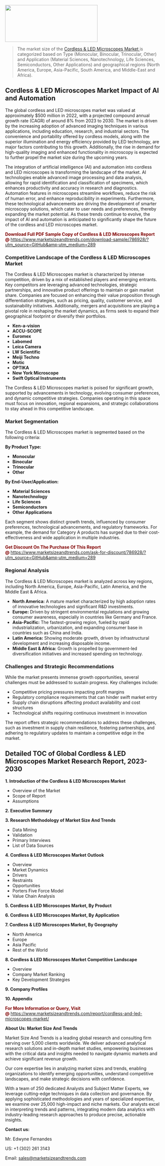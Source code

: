 <img src="https://100x100musica.es/wp-content/uploads/2024/12/Verified-Market-Reports-4-300x120.jpg" alt="" width="300" height="120" class="alignnone size-medium wp-image-100382" /><blockquote><p>The market size of the <a href="https://www.marketsizeandtrends.com/download-sample/786928/?utm_source=GitHub&amp;utm_medium=289" target="_blank">Cordless & LED Microscopes Market </a>is categorized based on Type (Monocular, Binocular, Trinocular, Other) and Application (Material Sciences, Nanotechnology, Life Sciences, Semiconductors, Other Applications) and geographical regions (North America, Europe, Asia-Pacific, South America, and Middle-East and Africa).</p></blockquote><p><h2>Cordless & LED Microscopes Market Impact of AI and Automation</h2><p>The global cordless and LED microscopes market was valued at approximately $500 million in 2022, with a projected compound annual growth rate (CAGR) of around 8% from 2023 to 2030. The market is driven by the increasing adoption of advanced imaging techniques in various applications, including education, research, and industrial sectors. The convenience and portability offered by cordless models, along with the superior illumination and energy efficiency provided by LED technology, are major factors contributing to this growth. Additionally, the rise in demand for high-quality imaging and enhanced functionality in microscopy is expected to further propel the market size during the upcoming years.</p><p>The integration of artificial intelligence (AI) and automation into cordless and LED microscopes is transforming the landscape of the market. AI technologies enable advanced image processing and data analysis, allowing for rapid identification and classification of specimens, which enhances productivity and accuracy in research and diagnostics. Automation features in microscopes streamline workflows, reduce the risk of human error, and enhance reproducibility in experiments. Furthermore, these technological advancements are driving the development of smarter microscopy solutions, which cater to user needs and preferences, thereby expanding the market potential. As these trends continue to evolve, the impact of AI and automation is anticipated to significantly shape the future of the cordless and LED microscopes market.</p></p><p><strong><span style="color: #800000;">Download Full PDF Sample Copy of Cordless & LED Microscopes Report @</span>&nbsp;</strong><a href="https://www.marketsizeandtrends.com/download-sample/786928/?utm_source=GitHub&amp;utm_medium=289">https://www.marketsizeandtrends.com/download-sample/786928/?utm_source=GitHub&amp;utm_medium=289</a></p><h3>Competitive Landscape of the Cordless & LED Microscopes Market</h3><p>The Cordless & LED Microscopes market is characterized by intense competition, driven by a mix of established players and emerging entrants. Key competitors are leveraging advanced technologies, strategic partnerships, and innovative product offerings to maintain or gain market share. Companies are focused on enhancing their value proposition through differentiation strategies, such as pricing, quality, customer service, and sustainability initiatives. Additionally, mergers and acquisitions are playing a pivotal role in reshaping the market dynamics, as firms seek to expand their geographical footprint or diversify their portfolios.</p><p><strong><p><ul><li>Ken-a-vision </li><li> ACCU-SCOPE </li><li> Euromex </li><li> Labomed </li><li> Leica Camera </li><li> LW Scientific </li><li> Meiji Techno </li><li> Motic </li><li> OPTIKA </li><li> New York Microscope </li><li> Swift Optical Instruments</p></li></ul></p></strong></p><p>The Cordless & LED Microscopes market is poised for significant growth, supported by advancements in technology, evolving consumer preferences, and dynamic competitive strategies. Companies operating in this space must focus on innovation, regional expansions, and strategic collaborations to stay ahead in this competitive landscape.</p><h3>Market Segmentation</h3><p>The Cordless & LED Microscopes market is segmented based on the following criteria:</p><p><strong>By Product Type:</strong></p><p><strong><p><ul><li>Monocular </li><li> Binocular </li><li> Trinocular </li><li> Other</p></li></ul></p></strong></p><p><strong>By End-User/Application:</strong></p><p><strong><p><ul><li>Material Sciences </li><li> Nanotechnology </li><li> Life Sciences </li><li> Semiconductors </li><li> Other Applications</p></li></ul></p></strong></p><p>Each segment shows distinct growth trends, influenced by consumer preferences, technological advancements, and regulatory frameworks. For example, the demand for Category A products has surged due to their cost-effectiveness and wide application in multiple industries.</p><p><strong><span style="color: #800000;">Get Discount On The Purchase Of This Report @&nbsp;</span></strong><a href="https://www.marketsizeandtrends.com/ask-for-discount/786928/?utm_source=GitHub&amp;utm_medium=289">https://www.marketsizeandtrends.com/ask-for-discount/786928/?utm_source=GitHub&amp;utm_medium=289</a></p><h3>Regional Analysis</h3><p>The Cordless & LED Microscopes market is analyzed across key regions, including North America, Europe, Asia-Pacific, Latin America, and the Middle East &amp; Africa.</p><ul><li><strong>North America:</strong> A mature market characterized by high adoption rates of innovative technologies and significant R&amp;D investments.</li><li><strong>Europe:</strong> Driven by stringent environmental regulations and growing consumer awareness, especially in countries like Germany and France.</li><li><strong>Asia-Pacific:</strong> The fastest-growing region, fueled by rapid industrialization, urbanization, and expanding consumer base in countries such as China and India.</li><li><strong>Latin America:</strong> Showing moderate growth, driven by infrastructural development and increasing disposable income.</li><li><strong>Middle East &amp; Africa:</strong> Growth is propelled by government-led diversification initiatives and increased spending on technology.</li></ul><h3>Challenges and Strategic Recommendations</h3><p>While the market presents immense growth opportunities, several challenges must be addressed to sustain progress. Key challenges include:</p><ul><li>Competitive pricing pressures impacting profit margins</li><li>Regulatory compliance requirements that can hinder swift market entry</li><li>Supply chain disruptions affecting product availability and cost structures</li><li>Technological shifts requiring continuous investment in innovation</li></ul><p>The report offers strategic recommendations to address these challenges, such as investment in supply chain resilience, fostering partnerships, and adhering to regulatory updates to maintain a competitive edge in the market.</p><h2>Detailed TOC of Global Cordless & LED Microscopes Market Research Report, 2023-2030</h2><p><strong>1. Introduction of the Cordless & LED Microscopes Market</strong></p><ul><li>Overview of the Market</li><li>Scope of Report</li><li>Assumptions&nbsp;</li></ul><p><strong>2. Executive Summary</strong></p><p><strong>3. Research Methodology of <strong>Market Size And Trends</strong></strong></p><ul><li>Data Mining</li><li>Validation</li><li>Primary Interviews</li><li>List of Data Sources&nbsp;</li></ul><p><strong>4. Cordless & LED Microscopes Market Outlook</strong></p><ul><li>Overview</li><li>Market Dynamics</li><li>Drivers</li><li>Restraints</li><li>Opportunities</li><li>Porters Five Force Model</li><li>Value Chain Analysis&nbsp;</li></ul><p><strong>5. Cordless & LED Microscopes Market, By Product</strong></p><p><strong>6. Cordless & LED Microscopes Market, By Application</strong></p><p><strong>7. Cordless & LED Microscopes Market, By Geography</strong></p><ul><li>North America</li><li>Europe</li><li>Asia Pacific</li><li>Rest of the World&nbsp;</li></ul><p><strong>8. Cordless & LED Microscopes Market Competitive Landscape</strong></p><ul><li>Overview</li><li>Company Market Ranking</li><li>Key Development Strategies&nbsp;</li></ul><p><strong>9. Company Profiles</strong></p><p><strong>10. Appendix</strong></p><p><strong><span style="color: #800000;">For More Information or Query, Visit @&nbsp;</span></strong><a href="https://www.marketsizeandtrends.com/report/cordless-and-led-microscopes-market/">https://www.marketsizeandtrends.com/report/cordless-and-led-microscopes-market/</a></p><p></p><p><strong>About Us:&nbsp;Market Size And Trends</strong></p><p>Market Size And Trends&nbsp;is a leading global research and consulting firm serving over 5,000 clients worldwide. We deliver advanced analytical research solutions and in-depth market studies, empowering businesses with the critical data and insights needed to navigate dynamic markets and achieve significant revenue growth.</p><p>Our core expertise lies in analyzing market sizes and trends, enabling organizations to identify emerging opportunities, understand competitive landscapes, and make strategic decisions with confidence.</p><p>With a team of 250 dedicated Analysts and Subject Matter Experts, we leverage cutting-edge techniques in data collection and governance. By applying sophisticated methodologies and years of specialized expertise, we examine over 25,000 high-impact and niche markets. Our analysts excel in interpreting trends and patterns, integrating modern data analytics with industry-leading research approaches to produce precise, actionable insights.</p><p><strong>Contact us:</strong></p><p>Mr. Edwyne Fernandes</p><p>US: +1 (302) 261 3143</p><p>Email: <a href="mailto:sales@marketsizeandtrends.com">sales@marketsizeandtrends.com</a>&nbsp;</p>
